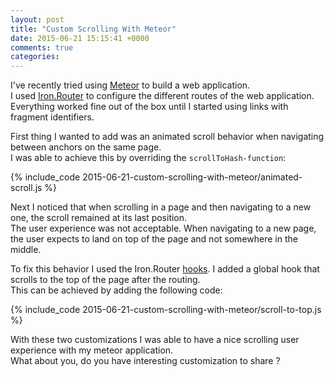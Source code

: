 ```yaml
---
layout: post
title: "Custom Scrolling With Meteor"
date: 2015-06-21 15:15:41 +0000
comments: true
categories: 
---
```


I've recently tried using [Meteor](https://www.meteor.com/) to build a web application.  
I used [Iron.Router](https://github.com/iron-meteor/iron-router) to configure the different routes of the web application. Everything worked fine out of the box until I started using links with fragment identifiers.  
<!-- more -->
First thing I wanted to add was an animated scroll behavior when navigating between anchors on the same page.  
I was able to achieve this by overriding the `scrollToHash-function`:  

{% include_code 2015-06-21-custom-scrolling-with-meteor/animated-scroll.js %}  

Next I noticed that when scrolling in a page and then navigating to a new one, the scroll remained at its last position.  
The user experience was not acceptable.  When navigating to a new page, the user expects to land on top of the page and not somewhere in the middle.

To fix this behavior I used the Iron.Router [hooks](https://github.com/iron-meteor/iron-router/blob/devel/Guide.md#hooks).
I added a global hook that scrolls to the top of the page after the routing.  
This can be achieved by adding the following code:


{% include_code 2015-06-21-custom-scrolling-with-meteor/scroll-to-top.js %}  

With these two customizations I was able to have a nice scrolling user experience with my meteor application.   
What about you, do you have interesting customization to share ?